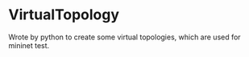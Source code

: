 # VirtualTopology
Wrote by python to create some virtual topologies, which are used for mininet test.
